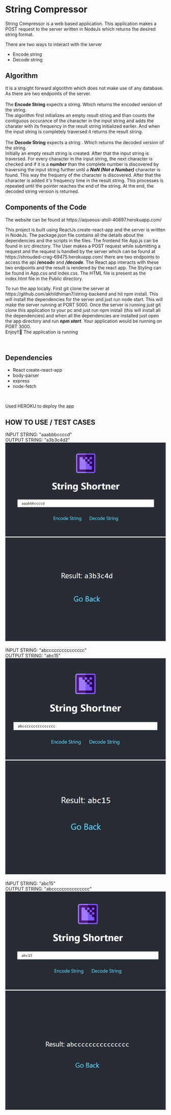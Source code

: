 <h1> String Compressor </h1>

<p>
String Compressor is a web based application. This application makes a POST request to the server written in NodeJs which returns the desired string format.
</p>
<p>
  There are two ways to interact with the server
  <ul>
    <li> Encode string </li>
    <li> Decode string </li>
  </ul>
</p>
<h2> Algorithm </h1>
<p> It is a straight forward algorithm which does not make use of any database. As there are two endpoints of the server.<br><br>
  The <strong>Encode String</strong> expects a string. Which returns the encoded version of the string. <br>
  The algorithm first initializes an empty result string and than counts the contiguous occurance of the character in the
  input string and adds the charater with its frequency in the result string initialized earlier. And when the input string is completely traversed it returns the result string.
  <br>
  <br>
  The <strong>Decode String</strong> expects a string . Which returns the decoded version of the string. <br>
  Initially an empty result string is created. After that the input string is traversed. For every character in the input string, the next character is checked and if it is a <strong><em>number </em> </strong> than the complete number is discovered by traversing the input string further until a <em><strong> NaN (Not a Number)</strong></em> character is found. This way the frequeny of the character is discovered. After that the character is added it's frequency time in the result string. This processes is repeated until the pointer reaches the end of the string. At the end, the decoded string version is returned.
</p>

<h2> Components of the Code </h2>
<p>
  The website can be found at https://aqueous-atoll-40897.herokuapp.com/ 
</p>
<p>
  This project is built using ReactJs create-react-app and the server is written in NodeJs. The package.json file contains all the details about the dependencies and the scripts in the files. The frontend file App.js can be found in src directory. The User makes a POST request while submitting a request and the request is handled by the server which can be found at https://shrouded-crag-69475.herokuapp.com/ there are two endpoints to access the api <strong><em></em>/encod</strong>e and <strong><em>/decode</em></strong>. The React app interacts with these two endpoints and the result is rendered by the react app.
  The Styling can be found in App.css and index.css. The HTML file is present as the index.html file in the Public directory.
</p>
<p>
  To run the app locally. First git clone the server at https://github.com/akhildhiman7/string-backend and hit npm install. This will install the dependencies for the server and just run node start. This will make the server running at PORT 5000.
  Once the server is running just git clone this application to your pc and just run npm install (this will install all the dependencies) and when all the dependencies are installed just open the app directory and run <strong><em>npm start</em></strong>. Your application would be running on PORT 3000. <br>
  Enjoy!!🎉 The application is running 
</p><br>
<h2> Dependencies </h2>
<ul>
  <li> React create-react-app </li>
  <li> body-parser </li>
  <li> express </li>
  <li> node-fetch </li>
</ul>
<br> 
<p> Used HEROKU to deploy the app </p>
<h2> HOW TO USE / TEST CASES </h2>
<p>
  INPUT STRING:  "aaabbbccccd"<br>
  OUTPUT STRING: "a3b3c4d2"
  <img src ="https://raw.githubusercontent.com/akhildhiman7/string-compressor/master/images/a.jpg" alt="INPUT A" />
  <img src ="https://raw.githubusercontent.com/akhildhiman7/string-compressor/master/images/b.jpg" alt="OUTPUT A" /><br><br>
  INPUT STRING:  "abccccccccccccccc"<br>
  OUTPUT STRING: "abc15"
  <img src ="https://raw.githubusercontent.com/akhildhiman7/string-compressor/master/images/c.jpg" alt="INPUT B" />
  <img src ="https://raw.githubusercontent.com/akhildhiman7/string-compressor/master/images/d.jpg" alt="OUTPUT B" /><br><br>
  INPUT STRING:  "abc15"<br>
  OUTPUT STRING: "abccccccccccccccc"
  <img src ="https://raw.githubusercontent.com/akhildhiman7/string-compressor/master/images/e.jpg" alt="INPUT C" />
  <img src ="https://raw.githubusercontent.com/akhildhiman7/string-compressor/master/images/f.jpg" alt="OUTPUT C" /><br><br>
</p>
  